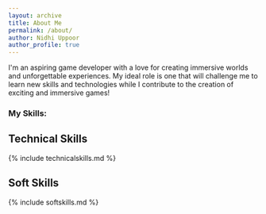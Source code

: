 ```yaml
---
layout: archive
title: About Me
permalink: /about/
author: Nidhi Uppoor
author_profile: true
---
```


I'm  an aspiring game developer with a love for creating immersive worlds and unforgettable experiences. My ideal role is one that will challenge me to learn new skills and technologies while I contribute to the creation of exciting and immersive games!

### My Skills:
## Technical Skills

{% include technicalskills.md %}

## Soft Skills

{% include softskills.md %}
